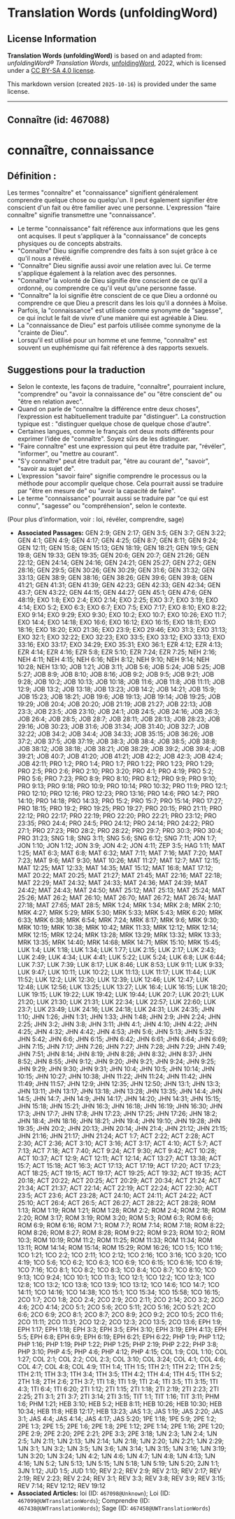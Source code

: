 # Translation Words (unfoldingWord)

## License Information

**Translation Words (unfoldingWord)** is based on and adapted from: _unfoldingWord® Translation Words_, [unfoldingWord](https://unfoldingword.org/utw), 2022, which is licensed under a [CC BY-SA 4.0 license](https://creativecommons.org/licenses/by-sa/4.0/legalcode.en).

This markdown version (created `2025-10-16`) is provided under the same license.



--------------------------------

## Connaître (id: 467088)

connaître, connaissance
=======================

Définition :
------------

Les termes "connaître" et "connaissance" signifient généralement comprendre quelque chose ou quelqu'un. Il peut également signifier être conscient d'un fait ou être familier avec une personne. L'expression "faire connaître" signifie transmettre une "connaissance".

* Le terme "connaissance" fait référence aux informations que les gens ont acquises. Il peut s'appliquer à la "connaissance" de concepts physiques ou de concepts abstraits.
* "Connaître" Dieu signifie comprendre des faits à son sujet grâce à ce qu'il nous a révélé.
* "Connaître" Dieu signifie aussi avoir une relation avec lui. Ce terme s'applique également à la relation avec des personnes.
* "Connaître" la volonté de Dieu signifie être conscient de ce qu'il a ordonné, ou comprendre ce qu'il veut qu'une personne fasse.
* "Connaître" la loi signifie être conscient de ce que Dieu a ordonné ou comprendre ce que Dieu a prescrit dans les lois qu'il a données à Moïse.
* Parfois, la "connaissance" est utilisée comme synonyme de "sagesse", ce qui inclut le fait de vivre d'une manière qui est agréable à Dieu.
* La "connaissance de Dieu" est parfois utilisée comme synonyme de la "crainte de Dieu".
* Lorsqu'il est utilisé pour un homme et une femme, "connaître" est souvent un euphémisme qui fait référence à des rapports sexuels.

Suggestions pour la traduction
------------------------------

* Selon le contexte, les façons de traduire, "connaître", pourraient inclure, "comprendre" ou "avoir la connaissance de" ou "être conscient de" ou "être en relation avec".
* Quand on parle de "connaître la différence entre deux choses", l’expression est habituellement traduite par "distinguer". La construction typique est : "distinguer quelque chose de quelque chose d'autre".
* Certaines langues, comme le français ont deux mots différents pour exprimer l’idée de "connaître". Soyez sûrs de les distinguer.
* "Faire connaître" est une expression qui peut être traduite par, "révéler", "informer", ou "mettre au courant".
* "S'y connaître" peut être traduit par, "être au courant de", "savoir", "savoir au sujet de".
* L’expression "savoir faire" signifie comprendre le processus ou la méthode pour accomplir quelque chose. Cela pourrait aussi se traduire par "être en mesure de" ou "avoir la capacité de faire".
* Le terme "connaissance" pourrait aussi se traduire par "ce qui est connu", "sagesse" ou "compréhension", selon le contexte.

(Pour plus d’information, voir : loi, révéler, comprendre, sage)

* **Associated Passages:** GEN 2:9; GEN 2:17; GEN 3:5; GEN 3:7; GEN 3:22; GEN 4:1; GEN 4:9; GEN 4:17; GEN 4:25; GEN 8:7; GEN 8:11; GEN 9:24; GEN 12:11; GEN 15:8; GEN 15:13; GEN 18:19; GEN 18:21; GEN 19:5; GEN 19:8; GEN 19:33; GEN 19:35; GEN 20:6; GEN 20:7; GEN 21:26; GEN 22:12; GEN 24:14; GEN 24:16; GEN 24:21; GEN 25:27; GEN 27:2; GEN 28:16; GEN 29:5; GEN 30:26; GEN 30:29; GEN 31:6; GEN 31:32; GEN 33:13; GEN 38:9; GEN 38:16; GEN 38:26; GEN 39:6; GEN 39:8; GEN 41:21; GEN 41:31; GEN 41:39; GEN 42:23; GEN 42:33; GEN 42:34; GEN 43:7; GEN 43:22; GEN 44:15; GEN 44:27; GEN 45:1; GEN 47:6; GEN 48:19; EXO 1:8; EXO 2:4; EXO 2:14; EXO 2:25; EXO 3:7; EXO 3:19; EXO 4:14; EXO 5:2; EXO 6:3; EXO 6:7; EXO 7:5; EXO 7:17; EXO 8:10; EXO 8:22; EXO 9:14; EXO 9:29; EXO 9:30; EXO 10:2; EXO 10:7; EXO 10:26; EXO 11:7; EXO 14:4; EXO 14:18; EXO 16:6; EXO 16:12; EXO 16:15; EXO 18:11; EXO 18:16; EXO 18:20; EXO 21:36; EXO 23:9; EXO 29:46; EXO 31:3; EXO 31:13; EXO 32:1; EXO 32:22; EXO 32:23; EXO 33:5; EXO 33:12; EXO 33:13; EXO 33:16; EXO 33:17; EXO 34:29; EXO 35:31; EXO 36:1; EZR 4:12; EZR 4:13; EZR 4:14; EZR 4:16; EZR 5:8; EZR 5:10; EZR 7:24; EZR 7:25; NEH 2:16; NEH 4:11; NEH 4:15; NEH 6:16; NEH 8:12; NEH 9:10; NEH 9:14; NEH 10:28; NEH 13:10; JOB 1:21; JOB 3:11; JOB 5:6; JOB 5:24; JOB 5:25; JOB 5:27; JOB 8:9; JOB 8:10; JOB 8:16; JOB 9:2; JOB 9:5; JOB 9:21; JOB 9:28; JOB 10:2; JOB 10:13; JOB 10:18; JOB 11:6; JOB 11:8; JOB 11:11; JOB 12:9; JOB 13:2; JOB 13:18; JOB 13:23; JOB 14:2; JOB 14:21; JOB 15:9; JOB 15:23; JOB 18:21; JOB 19:6; JOB 19:13; JOB 19:14; JOB 19:25; JOB 19:29; JOB 20:4; JOB 20:20; JOB 21:19; JOB 21:27; JOB 22:13; JOB 23:3; JOB 23:5; JOB 23:10; JOB 24:1; JOB 24:5; JOB 24:16; JOB 26:3; JOB 26:4; JOB 28:5; JOB 28:7; JOB 28:11; JOB 28:13; JOB 28:23; JOB 29:16; JOB 30:23; JOB 31:6; JOB 31:34; JOB 31:40; JOB 32:7; JOB 32:22; JOB 34:2; JOB 34:4; JOB 34:33; JOB 35:15; JOB 36:26; JOB 37:2; JOB 37:5; JOB 37:19; JOB 38:3; JOB 38:4; JOB 38:5; JOB 38:8; JOB 38:12; JOB 38:18; JOB 38:21; JOB 38:29; JOB 39:2; JOB 39:4; JOB 39:21; JOB 40:7; JOB 41:20; JOB 41:21; JOB 42:2; JOB 42:3; JOB 42:4; JOB 42:11; PRO 1:2; PRO 1:4; PRO 1:7; PRO 1:22; PRO 1:23; PRO 1:29; PRO 2:5; PRO 2:6; PRO 2:10; PRO 3:20; PRO 4:1; PRO 4:19; PRO 5:2; PRO 5:6; PRO 7:23; PRO 8:9; PRO 8:10; PRO 8:12; PRO 9:9; PRO 9:10; PRO 9:13; PRO 9:18; PRO 10:9; PRO 10:14; PRO 10:32; PRO 11:9; PRO 12:1; PRO 12:10; PRO 12:16; PRO 12:23; PRO 13:16; PRO 14:6; PRO 14:7; PRO 14:10; PRO 14:18; PRO 14:33; PRO 15:2; PRO 15:7; PRO 15:14; PRO 17:27; PRO 18:15; PRO 19:2; PRO 19:25; PRO 19:27; PRO 20:15; PRO 21:11; PRO 22:12; PRO 22:17; PRO 22:19; PRO 22:20; PRO 22:21; PRO 23:12; PRO 23:35; PRO 24:4; PRO 24:5; PRO 24:12; PRO 24:14; PRO 24:22; PRO 27:1; PRO 27:23; PRO 28:2; PRO 28:22; PRO 29:7; PRO 30:3; PRO 30:4; PRO 31:23; SNG 1:8; SNG 3:11; SNG 5:6; SNG 6:12; SNG 7:11; JON 1:7; JON 1:10; JON 1:12; JON 3:9; JON 4:2; JON 4:11; ZEP 3:5; HAG 1:11; MAT 1:25; MAT 6:3; MAT 6:8; MAT 6:32; MAT 7:11; MAT 7:16; MAT 7:20; MAT 7:23; MAT 9:6; MAT 9:30; MAT 10:26; MAT 11:27; MAT 12:7; MAT 12:15; MAT 12:25; MAT 12:33; MAT 14:35; MAT 15:12; MAT 16:8; MAT 17:12; MAT 20:22; MAT 20:25; MAT 21:27; MAT 21:45; MAT 22:16; MAT 22:18; MAT 22:29; MAT 24:32; MAT 24:33; MAT 24:36; MAT 24:39; MAT 24:42; MAT 24:43; MAT 24:50; MAT 25:12; MAT 25:13; MAT 25:24; MAT 25:26; MAT 26:2; MAT 26:10; MAT 26:70; MAT 26:72; MAT 26:74; MAT 27:18; MAT 27:65; MAT 28:5; MRK 1:24; MRK 1:34; MRK 2:8; MRK 2:10; MRK 4:27; MRK 5:29; MRK 5:30; MRK 5:33; MRK 5:43; MRK 6:20; MRK 6:33; MRK 6:38; MRK 6:54; MRK 7:24; MRK 8:17; MRK 9:6; MRK 9:30; MRK 10:19; MRK 10:38; MRK 10:42; MRK 11:33; MRK 12:12; MRK 12:14; MRK 12:15; MRK 12:24; MRK 13:28; MRK 13:29; MRK 13:32; MRK 13:33; MRK 13:35; MRK 14:40; MRK 14:68; MRK 14:71; MRK 15:10; MRK 15:45; LUK 1:4; LUK 1:18; LUK 1:34; LUK 1:77; LUK 2:15; LUK 2:17; LUK 2:43; LUK 2:49; LUK 4:34; LUK 4:41; LUK 5:22; LUK 5:24; LUK 6:8; LUK 6:44; LUK 7:37; LUK 7:39; LUK 8:17; LUK 8:46; LUK 8:53; LUK 9:11; LUK 9:33; LUK 9:47; LUK 10:11; LUK 10:22; LUK 11:13; LUK 11:17; LUK 11:44; LUK 11:52; LUK 12:2; LUK 12:30; LUK 12:39; LUK 12:46; LUK 12:47; LUK 12:48; LUK 12:56; LUK 13:25; LUK 13:27; LUK 16:4; LUK 16:15; LUK 18:20; LUK 19:15; LUK 19:22; LUK 19:42; LUK 19:44; LUK 20:7; LUK 20:21; LUK 21:20; LUK 21:30; LUK 21:31; LUK 22:34; LUK 22:57; LUK 22:60; LUK 23:7; LUK 23:49; LUK 24:16; LUK 24:18; LUK 24:31; LUK 24:35; JHN 1:10; JHN 1:26; JHN 1:31; JHN 1:33; JHN 1:48; JHN 2:9; JHN 2:24; JHN 2:25; JHN 3:2; JHN 3:8; JHN 3:11; JHN 4:1; JHN 4:10; JHN 4:22; JHN 4:25; JHN 4:32; JHN 4:42; JHN 4:53; JHN 5:6; JHN 5:13; JHN 5:32; JHN 5:42; JHN 6:6; JHN 6:15; JHN 6:42; JHN 6:61; JHN 6:64; JHN 6:69; JHN 7:15; JHN 7:17; JHN 7:26; JHN 7:27; JHN 7:28; JHN 7:29; JHN 7:49; JHN 7:51; JHN 8:14; JHN 8:19; JHN 8:28; JHN 8:32; JHN 8:37; JHN 8:52; JHN 8:55; JHN 9:12; JHN 9:20; JHN 9:21; JHN 9:24; JHN 9:25; JHN 9:29; JHN 9:30; JHN 9:31; JHN 10:4; JHN 10:5; JHN 10:14; JHN 10:15; JHN 10:27; JHN 10:38; JHN 11:22; JHN 11:24; JHN 11:42; JHN 11:49; JHN 11:57; JHN 12:9; JHN 12:35; JHN 12:50; JHN 13:1; JHN 13:3; JHN 13:11; JHN 13:17; JHN 13:18; JHN 13:28; JHN 13:35; JHN 14:4; JHN 14:5; JHN 14:7; JHN 14:9; JHN 14:17; JHN 14:20; JHN 14:31; JHN 15:15; JHN 15:18; JHN 15:21; JHN 16:3; JHN 16:18; JHN 16:19; JHN 16:30; JHN 17:3; JHN 17:7; JHN 17:8; JHN 17:23; JHN 17:25; JHN 17:26; JHN 18:2; JHN 18:4; JHN 18:16; JHN 18:21; JHN 19:4; JHN 19:10; JHN 19:28; JHN 19:35; JHN 20:2; JHN 20:13; JHN 20:14; JHN 21:4; JHN 21:12; JHN 21:15; JHN 21:16; JHN 21:17; JHN 21:24; ACT 1:7; ACT 2:22; ACT 2:28; ACT 2:30; ACT 2:36; ACT 3:10; ACT 3:16; ACT 3:17; ACT 4:10; ACT 5:7; ACT 7:13; ACT 7:18; ACT 7:40; ACT 9:24; ACT 9:30; ACT 9:42; ACT 10:28; ACT 10:37; ACT 12:9; ACT 12:11; ACT 12:14; ACT 13:27; ACT 13:38; ACT 15:7; ACT 15:18; ACT 16:3; ACT 17:13; ACT 17:19; ACT 17:20; ACT 17:23; ACT 18:25; ACT 19:15; ACT 19:17; ACT 19:25; ACT 19:32; ACT 19:35; ACT 20:18; ACT 20:22; ACT 20:25; ACT 20:29; ACT 20:34; ACT 21:24; ACT 21:34; ACT 21:37; ACT 22:14; ACT 22:19; ACT 22:24; ACT 22:30; ACT 23:5; ACT 23:6; ACT 23:28; ACT 24:10; ACT 24:11; ACT 24:22; ACT 25:10; ACT 26:4; ACT 26:5; ACT 26:27; ACT 28:22; ACT 28:28; ROM 1:13; ROM 1:19; ROM 1:21; ROM 1:28; ROM 2:2; ROM 2:4; ROM 2:18; ROM 2:20; ROM 3:17; ROM 3:19; ROM 3:20; ROM 5:3; ROM 6:3; ROM 6:6; ROM 6:9; ROM 6:16; ROM 7:1; ROM 7:7; ROM 7:14; ROM 7:18; ROM 8:22; ROM 8:26; ROM 8:27; ROM 8:28; ROM 9:22; ROM 9:23; ROM 10:2; ROM 10:3; ROM 10:19; ROM 11:2; ROM 11:25; ROM 11:33; ROM 11:34; ROM 13:11; ROM 14:14; ROM 15:14; ROM 15:29; ROM 16:26; 1CO 1:5; 1CO 1:16; 1CO 1:21; 1CO 2:2; 1CO 2:11; 1CO 2:12; 1CO 2:16; 1CO 3:16; 1CO 3:20; 1CO 4:19; 1CO 5:6; 1CO 6:2; 1CO 6:3; 1CO 6:9; 1CO 6:15; 1CO 6:16; 1CO 6:19; 1CO 7:16; 1CO 8:1; 1CO 8:2; 1CO 8:3; 1CO 8:4; 1CO 8:7; 1CO 8:10; 1CO 9:13; 1CO 9:24; 1CO 10:1; 1CO 11:3; 1CO 12:1; 1CO 12:2; 1CO 12:3; 1CO 12:8; 1CO 13:2; 1CO 13:8; 1CO 13:9; 1CO 13:12; 1CO 14:6; 1CO 14:7; 1CO 14:11; 1CO 14:16; 1CO 14:38; 1CO 15:1; 1CO 15:34; 1CO 15:58; 1CO 16:15; 2CO 1:7; 2CO 1:8; 2CO 2:4; 2CO 2:9; 2CO 2:11; 2CO 2:14; 2CO 3:2; 2CO 4:6; 2CO 4:14; 2CO 5:1; 2CO 5:6; 2CO 5:11; 2CO 5:16; 2CO 5:21; 2CO 6:6; 2CO 6:9; 2CO 8:1; 2CO 8:7; 2CO 8:9; 2CO 9:2; 2CO 10:5; 2CO 11:6; 2CO 11:11; 2CO 11:31; 2CO 12:2; 2CO 12:3; 2CO 13:5; 2CO 13:6; EPH 1:9; EPH 1:17; EPH 1:18; EPH 3:3; EPH 3:5; EPH 3:10; EPH 3:19; EPH 4:13; EPH 5:5; EPH 6:8; EPH 6:9; EPH 6:19; EPH 6:21; EPH 6:22; PHP 1:9; PHP 1:12; PHP 1:16; PHP 1:19; PHP 1:22; PHP 1:25; PHP 2:19; PHP 2:22; PHP 3:8; PHP 3:10; PHP 4:5; PHP 4:6; PHP 4:12; PHP 4:15; COL 1:9; COL 1:10; COL 1:27; COL 2:1; COL 2:2; COL 2:3; COL 3:10; COL 3:24; COL 4:1; COL 4:6; COL 4:7; COL 4:8; COL 4:9; 1TH 1:4; 1TH 1:5; 1TH 2:1; 1TH 2:2; 1TH 2:5; 1TH 2:11; 1TH 3:3; 1TH 3:4; 1TH 3:5; 1TH 4:2; 1TH 4:4; 1TH 4:5; 1TH 5:2; 2TH 1:8; 2TH 2:6; 2TH 3:7; 1TI 1:8; 1TI 1:9; 1TI 2:4; 1TI 3:5; 1TI 3:15; 1TI 4:3; 1TI 6:4; 1TI 6:20; 2TI 1:12; 2TI 1:15; 2TI 1:18; 2TI 2:19; 2TI 2:23; 2TI 2:25; 2TI 3:1; 2TI 3:7; 2TI 3:14; 2TI 3:15; TIT 1:1; TIT 1:16; TIT 3:11; PHM 1:6; PHM 1:21; HEB 3:10; HEB 5:2; HEB 8:11; HEB 10:26; HEB 10:30; HEB 10:34; HEB 11:8; HEB 12:17; HEB 13:23; JAS 1:3; JAS 1:19; JAS 2:20; JAS 3:1; JAS 4:4; JAS 4:14; JAS 4:17; JAS 5:20; 1PE 1:18; 1PE 5:9; 2PE 1:2; 2PE 1:3; 2PE 1:5; 2PE 1:6; 2PE 1:8; 2PE 1:12; 2PE 1:14; 2PE 1:16; 2PE 1:20; 2PE 2:9; 2PE 2:20; 2PE 2:21; 2PE 3:3; 2PE 3:18; 1JN 2:3; 1JN 2:4; 1JN 2:5; 1JN 2:11; 1JN 2:13; 1JN 2:14; 1JN 2:18; 1JN 2:20; 1JN 2:21; 1JN 2:29; 1JN 3:1; 1JN 3:2; 1JN 3:5; 1JN 3:6; 1JN 3:14; 1JN 3:15; 1JN 3:16; 1JN 3:19; 1JN 3:20; 1JN 3:24; 1JN 4:2; 1JN 4:6; 1JN 4:7; 1JN 4:8; 1JN 4:13; 1JN 4:16; 1JN 5:2; 1JN 5:13; 1JN 5:15; 1JN 5:18; 1JN 5:19; 1JN 5:20; 2JN 1:1; 3JN 1:12; JUD 1:5; JUD 1:10; REV 2:2; REV 2:9; REV 2:13; REV 2:17; REV 2:19; REV 2:23; REV 2:24; REV 3:1; REV 3:3; REV 3:8; REV 3:9; REV 3:15; REV 7:14; REV 12:12; REV 19:12
* **Associated Articles:** loi (ID: `467098@Unknown`); Loi (ID: `467099@UWTranslationWords`); Comprendre (ID: `467438@UWTranslationWords`); Sage (ID: `467458@UWTranslationWords`)


